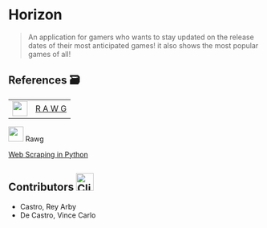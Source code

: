 # Horizon
> An application for gamers who wants to stay updated on the release dates of their most anticipated games!
it also shows the most popular games of all!

## References :card_file_box:
<table>
  <tr>
    <td style="vertical-align: middle;">
      <img src="https://github.com/college-of-mary-immaculate/Game-Schedule-App/assets/143236024/d940f2ff-82d2-4672-92a6-9bc3a567d05a" width="30" height="30" />
    </td>
    <td style="vertical-align: middle;">
      <a href="https://rawg.io/">R A W G</a>
    </td>
  </tr>
</table>

[<img src="https://github.com/college-of-mary-immaculate/Game-Schedule-App/assets/143236024/d940f2ff-82d2-4672-92a6-9bc3a567d05a" width="30" height="30" />](https://rawg.io/) Rawg


[Web Scraping in Python](https://youtu.be/bargNl2WeN4?si=XM9B7MSq2PSU-kuj)
## Contributors <img src="https://raw.githubusercontent.com/Tarikul-Islam-Anik/Animated-Fluent-Emojis/master/Emojis/Food/Clinking%20Beer%20Mugs.png" alt="Clinking Beer Mugs" width="35" height="35" />
- Castro, Rey Arby
- De Castro, Vince Carlo
